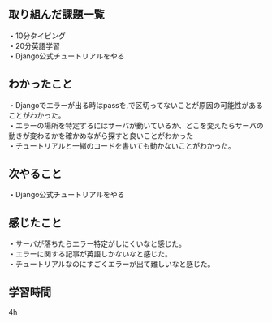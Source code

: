 ## 取り組んだ課題一覧
・10分タイピング
<br>・20分英語学習
<br>・Django公式チュートリアルをやる
## わかったこと
・Djangoでエラーが出る時はpassを,で区切ってないことが原因の可能性があることがわかった。
<br>・エラーの場所を特定するにはサーバが動いているか、どこを変えたらサーバの動きが変わるかを確かめながら探すと良いことがわかった
<br>・チュートリアルと一緒のコードを書いても動かないことがわかった。
## 次やること
・Django公式チュートリアルをやる

## 感じたこと
・サーバが落ちたらエラー特定がしにくいなと感じた。
<br>・エラーに関する記事が英語しかないなと感じた。
<br>・チュートリアルなのにすごくエラーが出て難しいなと感じた。
## 学習時間
4h

